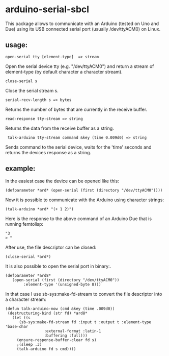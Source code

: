 # arduino-serial-sbcl

This package allows to communicate with an Arduino (tested on Uno and
Due) using its USB connected serial port (usually /dev/ttyACM0) on
Linux.

## usage:

``` open-serial tty [element-type]  => stream ```

Open the serial device tty (e.g. "/dev/ttyACM0") and return a stream
of element-type (by default character a character stream).

``` close-serial s ```

Close the serial stream s.

``` serial-recv-length s => bytes ```

Returns the number of bytes that are currently in the receive buffer.

``` read-response tty-stream => string ```

Returns the data from the receive buffer as a string.

``` talk-arduino tty-stream command &key (time 0.009d0) => string```

Sends command to the serial device, waits for the 'time' seconds and
returns the devices response as a string.


## example:

In the easiest case the device can be opened like this:

```common-lisp
(defparameter *ard* (open-serial (first (directory "/dev/ttyACM0"))))
```

Now it is possible to communicate with the Arduino using character strings:

```common-lisp
(talk-arduino *ard* "(+ 1 2)")
```

Here is the response to the above command of an Arduino Due that is
running femtolisp:

```
"3
> "
```

After use, the file descriptor can be closed:
```common-lisp
(close-serial *ard*)
```

It is also possible to open the serial port in binary:.

```common-lisp
(defparameter *ard8* 
   (open-serial (first (directory "/dev/ttyACM0")) 
		:element-type '(unsigned-byte 8)))
```

In that case I use sb-sys:make-fd-stream to convert the file
descriptor into a character stream:

```common-lisp
(defun talk-arduino-now (cmd &key (time .009d0))
 (destructuring-bind (str fd) *ard8*
   (let ((s
	  (sb-sys:make-fd-stream fd :input t :output t :element-type 'base-char
				 :external-format :latin-1 
				 :buffering :full)))
     (ensure-response-buffer-clear fd s)
     ;(sleep .3)
     (talk-arduino fd s cmd))))
```
